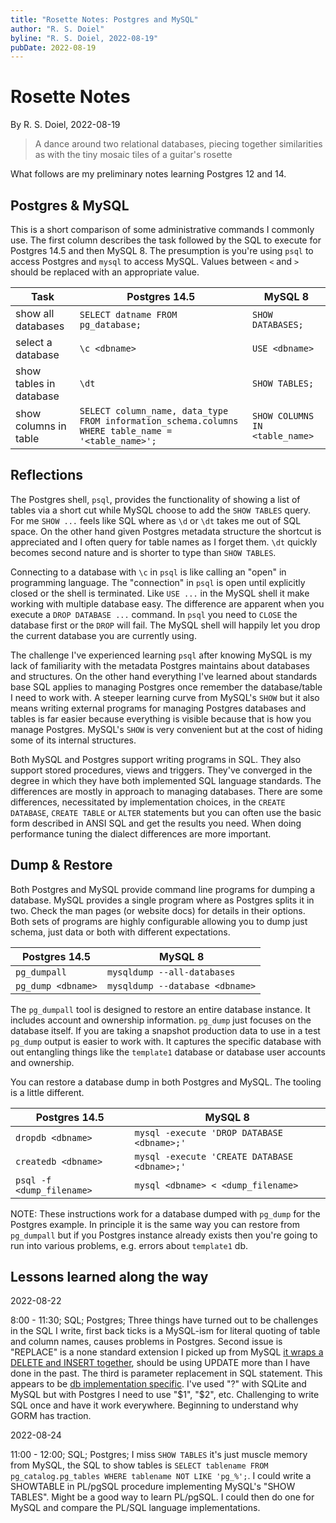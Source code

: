 ```yaml
---
title: "Rosette Notes: Postgres and MySQL"
author: "R. S. Doiel"
byline: "R. S. Doiel, 2022-08-19"
pubDate: 2022-08-19
---
```


Rosette Notes
=============

By R. S. Doiel, 2022-08-19

> A dance around two relational databases, piecing together similarities as with the tiny mosaic tiles of a guitar's rosette

What follows are my preliminary notes learning Postgres 12 and 14.

Postgres & MySQL
----------------

This is a short comparison of some administrative commands I commonly use. The first column describes the task followed by the SQL to execute for Postgres 14.5 and then MySQL 8. The presumption is you're using `psql` to access Postgres and `mysql` to  access MySQL. Values between `<` and `>` should be replaced with an appropriate value.

| Task                    | Postgres 14.5                     | MySQL 8           |
|-------------------------|------------------------------------|-------------------|
| show all databases      | `SELECT datname FROM pg_database;` | `SHOW DATABASES;` |
| select a database       | `\c <dbname>`                      | `USE <dbname>`    |
| show tables in database | `\dt`                              | `SHOW TABLES;`    |
| show columns in table   | `SELECT column_name, data_type FROM information_schema.columns WHERE table_name = '<table_name>';` | `SHOW COLUMNS IN <table_name>` |

Reflections
-----------

The Postgres shell, `psql`, provides the functionality of showing a list of tables via a short cut while MySQL choose to add the `SHOW TABLES` query. For me `SHOW ...` feels like SQL where as `\d` or `\dt` takes me out of SQL space. On the other hand given Postgres metadata structure the shortcut is appreciated and I often query for table names as I forget them. `\dt` quickly becomes second nature and is shorter to type than `SHOW TABLES`. 

Connecting to a database with `\c` in `psql` is like calling an "open" in programming language. The "connection" in `psql` is open until explicitly closed or the shell is terminated.  Like `USE ...` in the MySQL shell it make working with multiple database easy.  The difference are apparent when you execute a `DROP DATABASE ...` command. In `psql` you need to `CLOSE` the database first or the `DROP` will fail.  The MySQL shell will happily let you drop the current database you are currently using.

The challenge I've experienced learning `psql` after knowing MySQL is my lack of familiarity with the metadata Postgres maintains about databases and structures.  On the other hand everything I've learned about standards base SQL applies to managing Postgres once remember the database/table I need to work with.  A steeper learning curve from MySQL's `SHOW` but it also means writing external programs for managing Postgres databases and tables is far easier because everything is visible because that is how you manage Postgres. MySQL's `SHOW` is very convenient but at the cost of hiding some of its internal structures.

Both MySQL and Postgres support writing programs in SQL. They also support stored procedures, views and triggers. They've converged in the degree in which they have both implemented SQL language standards.  The differences are mostly in approach to managing databases.  There are some differences, necessitated by implementation choices, in the `CREATE DATABASE`, `CREATE TABLE` or `ALTER` statements but you can often use the basic form described in ANSI SQL and get the results you need. When doing performance tuning the dialect differences are more important.

Dump & Restore
--------------

Both Postgres and MySQL provide command line programs for dumping a database. MySQL provides a single program where as Postgres splits it in two. Check the man pages (or website docs) for details in their options. Both sets of programs are highly configurable allowing you to dump just schema, just data or both with different expectations.

| Postgres 14.5      | MySQL 8                         |
|--------------------|---------------------------------|
| `pg_dumpall`       | `mysqldump --all-databases`     |
| `pg_dump <dbname>` | `mysqldump --database <dbname>` |

The `pg_dumpall` tool is designed to restore an entire database instance. It includes account and ownership information. `pg_dump` just focuses on the database itself. If you are taking a snapshot production data to use in a test `pg_dump` output is easier to work with. It captures the specific database with out entangling things like the `template1` database or database user accounts and ownership.

You can restore a database dump in both Postgres and MySQL. The tooling is a little different.

| Postgres 14.5                   | MySQL 8                                      |
|---------------------------------|----------------------------------------------|
| `dropdb <dbname>`               | `mysql -execute 'DROP DATABASE <dbname>;'`   |
| `createdb <dbname>`             | `mysql -execute 'CREATE DATABASE <dbname>;'` |
| `psql -f <dump_filename>`       |`mysql <dbname> < <dump_filename>`            |

NOTE: These instructions work for a database dumped with `pg_dump` for the Postgres example. In principle it is the same way you can restore from `pg_dumpall` but if you Postgres instance already exists then you're going to run into various problems, e.g. errors about `template1` db.

Lessons learned along the way
-----------------------------

2022-08-22

8:00 - 11:30; SQL; Postgres; Three things have turned out to be challenges in the SQL I write, first back ticks is a MySQL-ism for literal quoting of table and column names, causes problems in Postgres. Second issue is "REPLACE" is a none standard extension I picked up from MySQL [it wraps a DELETE and INSERT together](https://dev.mysql.com/doc/refman/8.0/en/extensions-to-ansi.html), should be using UPDATE more than I have done in the past. The third is parameter replacement in SQL statement. This appears to be [db implementation specific](http://go-database-sql.org/prepared.html). I've used "?" with SQLite and MySQL but with Postgres I need to use "$1", "$2", etc. Challenging to write SQL once and have it work everywhere. Beginning to understand why GORM has traction.


2022-08-24

11:00 - 12:00; SQL; Postgres; I miss `SHOW TABLES` it's just muscle memory from MySQL, the SQL to show tables is `SELECT tablename FROM pg_catalog.pg_tables WHERE tablename NOT LIKE 'pg_%';`. I could write a SHOWTABLE in PL/pgSQL procedure implementing MySQL's "SHOW TABLES". Might be a good way to learn PL/pgSQL. I could then do one for MySQL and compare the PL/SQL language implementations.
